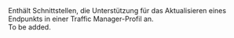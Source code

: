 <Namespace Name="Microsoft.Azure.Management.TrafficManager.Fluent.TrafficManagerEndpoint.Update">
  <Docs>
    <summary>Enthält Schnittstellen, die Unterstützung für das Aktualisieren eines Endpunkts in einer Traffic Manager-Profil an.</summary> 
    <remarks>To be added.</remarks>
  </Docs>
</Namespace>
